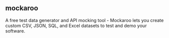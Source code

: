 ## mockaroo

A free test data generator and API mocking tool - Mockaroo lets you create custom CSV, JSON, SQL, and Excel datasets to test and demo your software.
